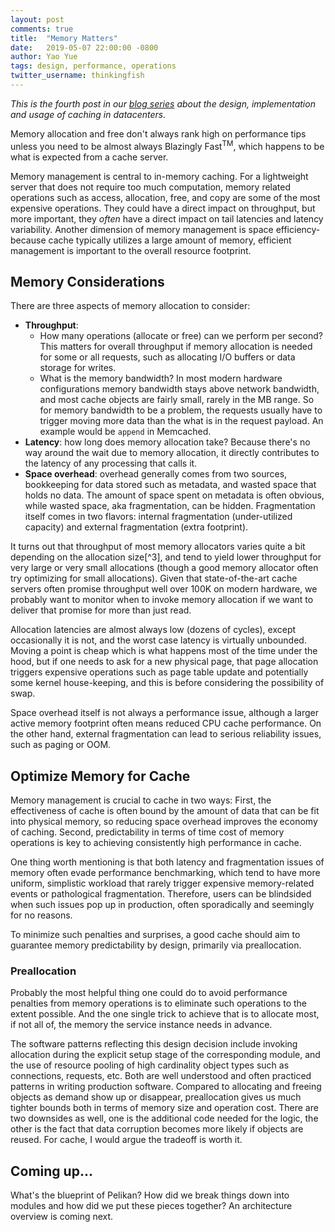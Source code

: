 ```yaml
---
layout: post
comments: true
title:  "Memory Matters"
date:   2019-05-07 22:00:00 -0800
author: Yao Yue
tags: design, performance, operations
twitter_username: thinkingfish
---
```


*This is the fourth post in our [blog series](http://pelikan.io/blog/)
about the design, implementation and usage of caching in datacenters.*

Memory allocation and free don't always rank high on performance tips unless you
need to be almost always Blazingly Fast<sup>TM</sup>, which happens to be what
is expected from a cache server.

Memory management is central to in-memory caching. For a lightweight server that
does not require too much computation, memory related operations such as access,
allocation, free, and copy are some of the most expensive operations. They could
have a direct impact on throughput, but more important, they *often* have a
direct impact on tail latencies and latency variability. Another dimension of
memory management is space efficiency- because cache typically utilizes a large
amount of memory, efficient management is important to the overall resource
footprint.

## Memory Considerations

There are three aspects of memory allocation to consider:

* **Throughput**:
  * How many operations (allocate or free) can we perform per second? This
matters for overall throughput if memory allocation is needed for some or all
requests, such as allocating I/O buffers or data storage for writes.
  * What is the memory bandwidth? In most modern hardware configurations memory
bandwidth stays above network bandwidth, and most cache objects are fairly
small, rarely in the MB range. So for memory bandwidth to be a problem, the
requests usually have to trigger moving more data than the what is in the
request payload. An example would be `append` in Memcached.
* **Latency**: how long does memory allocation take? Because there's no way
around the wait due to memory allocation, it directly contributes to the latency
of any processing that calls it.
* **Space overhead**: overhead generally comes from two sources, bookkeeping for
data stored such as metadata, and wasted space that holds no data. The amount of
space spent on metadata is often obvious, while wasted space, aka fragmentation,
can be hidden. Fragmentation itself comes in two flavors: internal fragmentation
(under-utilized capacity) and external fragmentation (extra footprint).

It turns out that throughput of most memory allocators varies quite a bit
depending on the allocation size[^3], and tend to yield lower throughput for
very large or very small allocations (though a good memory allocator often
try optimizing for small allocations). Given that state-of-the-art cache
servers often promise throughput well over 100K on modern hardware, we
probably want to monitor when to invoke memory allocation if we want to
deliver that promise for more than just read.

Allocation latencies are almost always low (dozens of cycles), except
occasionally it is not, and the worst case latency is virtually unbounded.
Moving a point is cheap which is what happens most of the time under the hood,
but if one needs to ask for a new physical page, that page allocation triggers
expensive operations such as page table update and potentially some kernel
house-keeping, and this is before considering the possibility of swap.

Space overhead itself is not always a performance issue, although a larger
active memory footprint often means reduced CPU cache performance. On the other
hand, external fragmentation can lead to serious reliability issues, such as
paging or OOM.


## Optimize Memory for Cache

Memory management is crucial to cache in two ways: First, the effectiveness of
cache is often bound by the amount of data that can be fit into physical memory,
so reducing space overhead improves the economy of caching. Second,
predictability in terms of time cost of memory operations is key to achieving
consistently high performance in cache.

One thing worth mentioning is that both latency and fragmentation issues of
memory often evade performance benchmarking, which tend to have more uniform,
simplistic workload that rarely trigger expensive memory-related events or
pathological fragmentation. Therefore, users can be blindsided when such issues
pop up in production, often sporadically and seemingly for no reasons.

To minimize such penalties and surprises, a good cache should aim to guarantee
memory predictability by design, primarily via preallocation.

### Preallocation

Probably the most helpful thing one could do to avoid performance penalties from
memory operations is to eliminate such operations to the extent possible. And
the one single trick to achieve that is to allocate most, if not all of, the
memory the service instance needs in advance.

The software patterns reflecting this design decision include invoking
allocation during the explicit setup stage of the corresponding module, and the
use of resource pooling of high cardinality object types such as connections,
requests, etc. Both are well understood and often practiced patterns in writing
production software. Compared to allocating and freeing objects as demand show
up or disappear, preallocation gives us much tighter bounds both in terms of
memory size and operation cost. There are two downsides as well, one is the
additional code needed for the logic, the other is the fact that data corruption
becomes more likely if objects are reused. For cache, I would argue the tradeoff
is worth it.



## Coming up...

What's the blueprint of Pelikan? How did we break things down into modules and
how did we put these pieces together? An architecture overview is coming next.

[^1]:
